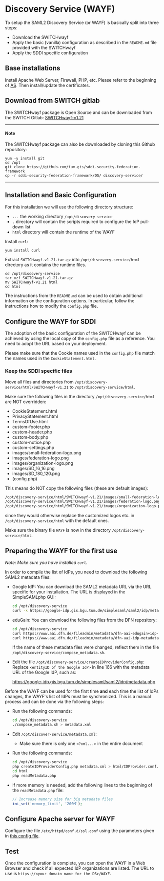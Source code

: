 # Discovery Service (WAYF)
To setup the SAML2 Discovery Service (or WAYF) is basically split into three steps:

* Download the SWITCHwayf
* Apply the basic (vanilla) configuration as described in the `README.md` file provided with the SWITCHwayf.
* Apply the SDDI specific configuration

## Base installations

Install Apache Web Server, Firewall, PHP, etc.
Please refer to the beginning of [AS](../AS/authorization-server/README.md).
Then install/update the certificates.

## Download from SWITCH gitlab
The SWITCHwayf package is Open Source and can be downloaded from the SWITCH Gitlab:
[SWITCHwayf-v1.21](https://gitlab.switch.ch/aai/SWITCHwayf/-/archive/v1.21/SWITCHwayf-v1.21.tar.gz)

----------------------
#### Note
The SWITCHwayf package can also be downloaded by cloning this Github repository:
````
yum -y install git
cd /opt
git clone https://github.com/tum-gis/sddi-security-federation-framework
cp -r sddi-security-federation-framework/DS/ discovery-service/
````

----------------------

## Installation and Basic Configuration
For this installation we will use the following directory structure:

* `...` the working directory ``/opt/discovery-service``
* `.` directory will contain the scripts required to configure the IdP pull-down list
* `html` directory will contain the runtime of the WAYF

Install ``curl``:
````bash
yum install curl
````

Extract `SWITCHwayf-v1.21.tar.gz` into `/opt/discovery-service/html` directory as it contains the runtime files.

````
cd /opt/discovery-service
tar xzf SWITCHwayf-v1.21.tar.gz
mv SWITCHwayf-v1.21 html
cd html
````

The instructions from the `README.md` can be used to obtain additional information on the configuration options. In particular, follow the instructions how to modify the `config.php` file.

## Configure the WAYF for SDDI
The adoption of the basic configuration of the SWITCHwayf can be achieved by using the local copy of the `config.php` file as a reference. You need to adopt the URL based on your deployment.

Please make sure that the Cookie names used in the `config.php` file match the names used in the `CookieStatement.html`.

### Keep the SDDI specific files
Move all files and directories from ``/opt/discovery-service/html/SWITCHwayf-v1.21`` to ``/opt/discovery-service/html``.

Make sure the following files in the directory `/opt/discovery-service/html` are NOT overridden:

* CookieStatement.html
* PrivacyStatement.html
* TermsOfUse.html
* custom-footer.php
* custom-header.php
* custom-body.php
* custom-notice.php
* custom-settings.php
* images/small-federation-logo.png
* images/federation-logo.png
* images/organization-logo.png
* images/SD_16_16.png
* images/SD_180_120.png
* (config.php)

This means do NOT copy the following files (these are default images):
````bash
/opt/discovery-service/html/SWITCHwayf-v1.21/images/small-federation-logo.png
/opt/discovery-service/html/SWITCHwayf-v1.21/images/federation-logo.png
/opt/discovery-service/html/SWITCHwayf-v1.21/images/organization-logo.png
````
since they would otherwise replace the customized logos etc. in ``/opt/discovery-service/html`` with the default ones.

Make sure the binary file ``WAYF`` is now in the directory ``/opt/discovery-service/html``.

## Preparing the WAYF for the first use
*Note: Make sure you have installed `curl`.*

In order to compile the list of IdPs, you need to download the following SAML2 metadata files:

* Google IdP: You can download the SAML2 metadata URL via the URL specific for your installation. 
  The URL is displayed in the SimpleSAMLphp GUI: 
  ````bash
  cd /opt/discovery-service
  curl -k https://google-idp.gis.bgu.tum.de/simplesaml/saml2/idp/metadata.php -o google-idp-metadata.xml 
  ````
* eduGain: You can download the following files from the DFN repository: 
  ````bash
  cd /opt/discovery-service
  curl https://www.aai.dfn.de/fileadmin/metadata/dfn-aai-edugain+idp-metadata.xml -o dfn-aai-edugain+idp-metadata.xml 
  curl https://www.aai.dfn.de/fileadmin/metadata/dfn-aai-idp-metadata.xml -o dfn-aai-idp-metadata.xml 
  ````
  If the name of these metadata files were changed, 
  reflect them in the file ``/opt/discovery-service/compose_metadata.sh``.
  
* Edit the file ``/opt/discovery-service/createIDProviderConfig.php``:
  Replace ``<entityID of the Google IdP>`` in line 166 with the metadata URL of the Google IdP,
  such as:
  
  https://google-idp.gis.bgu.tum.de/simplesaml/saml2/idp/metadata.php
  

Before the WAYF can be used for the first time **and** each time the list of IdPs changes, 
the WAYF's list of IdPs must be synchronized. 
This is a manual process and can be done via the following steps:

* Run the following commands:
  ```bash
  cd /opt/discovery-service
  ./compose_metadata.sh > metadata.xml
  ```

* Edit ``/opt/discover-service/metadata.xml``:
  * Make sure there is only one ``<?xml...>`` in the entire document
  
* Run the following commands:
  ````bash
  cd /opt/discovery-service
  php createIDProviderConfig.php metadata.xml > html/IDProvider.conf.php
  cd html
  php readMetadata.php
  ````
  
* If more memory is needed, add the following lines to the beginning of the ``readMetadata.php`` file:
  ````php
  // Increase memory size for big metadata files
  ini_set('memory_limit', '200M');
  ````

[comment]: <> (* Modify `compose_metadata.sh` file to reflect the file names for the SAML2 metadata &#40;lines 14 and 15&#41;.)

[comment]: <> (* Execute the following commands:)

[comment]: <> (  ````)

[comment]: <> (  cd /opt/discovery-service)

[comment]: <> (  ./compose_metadata.sh > metadata.xml)

[comment]: <> (  php createIDProviderConfig.php metadata.xml > html/IDProvider.conf.php)

[comment]: <> (  cd html)

[comment]: <> (  php readMetadata.php)

[comment]: <> (  ````)

## Configure Apache server for WAYF

Configure the file ``/etc/httpd/conf.d/ssl.conf`` using the parameters given in
[this config file](etc/httpd/conf.d/ds.conf).

## Test
Once the configuration is complete, you can open the WAYF in a Web Browser and check if all expected IdP organizations are listed. The URL to use is `https://<your domain name for the DS>/WAYF`. 
